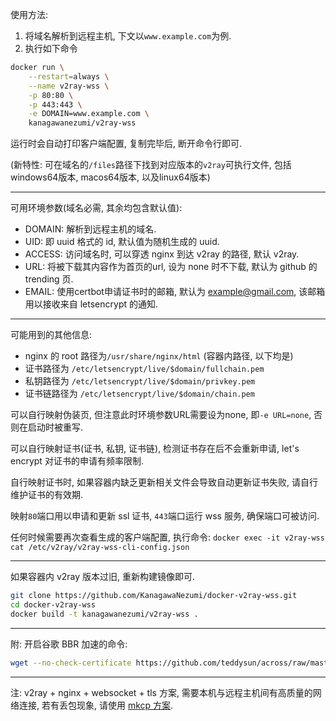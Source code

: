 使用方法:

1. 将域名解析到远程主机, 下文以`www.example.com`为例.
2. 执行如下命令

```bash
docker run \
    --restart=always \
    --name v2ray-wss \
    -p 80:80 \
    -p 443:443 \
    -e DOMAIN=www.example.com \
    kanagawanezumi/v2ray-wss
```

运行时会自动打印客户端配置, 复制完毕后, 断开命令行即可.

(新特性: 可在域名的`/files`路径下找到对应版本的`v2ray`可执行文件, 包括windows64版本, macos64版本, 以及linux64版本)

---

可用环境参数(域名必需, 其余均包含默认值):

- DOMAIN: 解析到远程主机的域名.
- UID: 即 uuid 格式的 id, 默认值为随机生成的 uuid.
- ACCESS: 访问域名时, 可以穿透 nginx 到达 v2ray 的路径, 默认 v2ray.
- URL: 将被下载其内容作为首页的url, 设为 none 时不下载, 默认为 github 的 trending 页.
- EMAIL: 使用certbot申请证书时的邮箱, 默认为 example@gmail.com, 该邮箱用以接收来自 letsencrypt 的通知.

---

可能用到的其他信息:

- nginx 的 root 路径为`/usr/share/nginx/html` (容器内路径, 以下均是)
- 证书路径为 `/etc/letsencrypt/live/$domain/fullchain.pem`
- 私钥路径为 `/etc/letsencrypt/live/$domain/privkey.pem`
- 证书链路径为 `/etc/letsencrypt/live/$domain/chain.pem`

可以自行映射伪装页, 但注意此时环境参数URL需要设为none, 即`-e URL=none`, 否则在启动时被重写.

可以自行映射证书(证书, 私钥, 证书链), 检测证书存在后不会重新申请, let's encrypt 对证书的申请有频率限制. 

自行映射证书时, 如果容器内缺乏更新相关文件会导致自动更新证书失败, 请自行维护证书的有效期.

映射`80`端口用以申请和更新 ssl 证书, `443`端口运行 wss 服务, 确保端口可被访问.

任何时候需要再次查看生成的客户端配置, 执行命令: `docker exec -it v2ray-wss cat /etc/v2ray/v2ray-wss-cli-config.json`

---

如果容器内 v2ray 版本过旧, 重新构建镜像即可.

```bash
git clone https://github.com/KanagawaNezumi/docker-v2ray-wss.git
cd docker-v2ray-wss
docker build -t kanagawanezumi/v2ray-wss .
```

---

附: 开启谷歌 BBR 加速的命令:

```bash
wget --no-check-certificate https://github.com/teddysun/across/raw/master/bbr.sh && chmod +x bbr.sh && ./bbr.sh
```

---

注: v2ray + nginx + websocket + tls 方案, 需要本机与远程主机间有高质量的网络连接, 若有丢包现象, 请使用 [mkcp 方案](https://github.com/KanagawaNezumi/docker-v2ray-mkcp).
